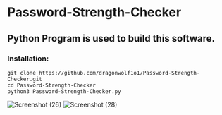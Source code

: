 # Password-Strength-Checker
 ## Python Program is used to build this software.
 ### Installation:
 ```
 git clone https://github.com/dragonwolf1o1/Password-Strength-Checker.git
 cd Password-Strength-Checker
 python3 Password-Strength-Checker.py
 ```
          
  
  ![Screenshot (26)](https://user-images.githubusercontent.com/104382438/187365650-b28a01fc-affc-4474-aaed-aa674ec638c4.png)
![Screenshot (28)](https://user-images.githubusercontent.com/104382438/187365662-f1e30501-f773-468c-b6c0-103fe9669ae9.png)

